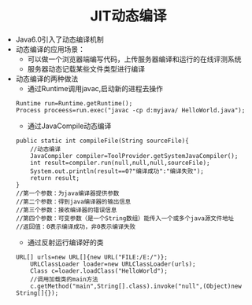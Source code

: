 # <center> JIT动态编译
* Java6.0引入了动态编译机制
* 动态编译的应用场景：
    * 可以做一个浏览器端编写代码，上传服务器编译和运行的在线评测系统
    * 服务器动态记载某些文件类型进行编译
* 动态编译的两种做法
    * 通过Runtime调用javac,启动新的进程去操作
    ```
    Runtime run=Runtime.getRuntime();
    Process proceess=run.exec("javac -cp d:myjava/ HelloWorld.java");
    ```
    * 通过JavaCompile动态编译
    ```
    public static int compileFile(String sourceFile){
        //动态编译
        JavaCompiler compiler=ToolProvider.getSystemJavaCompiler();
        int result=compiler.run(null,null,null,sourceFile);
        System.out.println(result==0?"编译成功":"编译失败");
        return result;
    }
    //第一个参数：为java编译器提供参数
    //第二个参数：得到java编译器的输出信息
    //第三个参数：接收编译器的错误信息
    //第四个参数：可变参数（是一个String数组）能传入一个或多个java源文件地址
    //返回值：0表示编译成功，非0表示编译失败
    ```
    * 通过反射运行编译好的类
    ```
    URL[] urls=new URL[]{new URL("FILE:/E:/")};
        URLClassLoader loader=new URLClassLoader(urls);
        Class c=loader.loadClass("HelloWorld");
        //调用加载类的main方法
        c.getMethod("main",String[].class).invoke("null",(Object)new String[]{});
    ```
